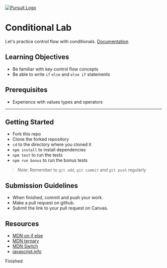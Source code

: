 [![Pursuit Logo](https://avatars1.githubusercontent.com/u/5825944?s=200&v=4)](https://pursuit.org)


# Conditional Lab

Let's practice control flow with conditionals.  [Documentation](https://joinpursuit.github.io/Pursuit-Core-Web-Conditionals-Lab/)

## Learning Objectives
* Be familiar with key control flow concepts
* Be able to write `if` `else` and `else if` statements 

## Prerequisites 
* Experience with values types and operators 

___

## Getting Started 
* Fork this repo
* Clone the forked repository
* `cd` to the directory where you cloned it
* `npm install` to install dependencies
* `npm test` to run the tests
* `npm run bonus` to run the bonus tests

> *Note*: Remember to `git add`, `git commit` and `git push` regularly

## Submission Guidelines
  * When finished, commit and push your work.
  * Make a pull request on github.
  * Submit the link to your pull request on Canvas. 

## Resources

- [MDN on if else](https://developer.mozilla.org/en-US/docs/Learn/JavaScript/Building_blocks/conditionals)
- [MDN ternary](https://developer.mozilla.org/en-US/docs/Web/JavaScript/Reference/Operators/Conditional_Operator)
- [MDN Switch](https://developer.mozilla.org/en-US/docs/Web/JavaScript/Reference/Statements/switch)
- [javascript.info](https://javascript.info/ifelse)

Finished 
